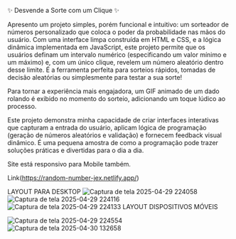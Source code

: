 ✨ Desvende a Sorte com um Clique ✨

Apresento um projeto simples, porém funcional e intuitivo: um sorteador de números personalizado que coloca o poder da probabilidade nas mãos do usuário.
Com uma interface limpa construída em HTML e CSS, e a lógica dinâmica implementada em JavaScript, este projeto permite que os usuários definam um intervalo numérico (especificando um valor mínimo e um máximo) e, com um único clique, revelem um número aleatório dentro desse limite. É a ferramenta perfeita para sorteios rápidos, tomadas de decisão aleatórias ou simplesmente para testar a sua sorte!

Para tornar a experiência mais engajadora, um GIF animado de um dado rolando é exibido no momento do sorteio, adicionando um toque lúdico ao processo.

Este projeto demonstra minha capacidade de criar interfaces interativas que capturam a entrada do usuário, aplicam lógica de programação (geração de números aleatórios e validação) e fornecem feedback visual dinâmico. É uma pequena amostra de como a programação pode trazer soluções práticas e divertidas para o dia a dia.

Site está responsivo para Mobile também.

Link(https://random-number-jex.netlify.app/)

LAYOUT PARA DESKTOP
![Captura de tela 2025-04-29 224058](https://github.com/user-attachments/assets/a5f3df23-a1b4-4970-94fc-c5be1010e8fd)
![Captura de tela 2025-04-29 224116](https://github.com/user-attachments/assets/e4f3e188-958d-45b3-bf6a-712b2b6f5870)
![Captura de tela 2025-04-29 224133](https://github.com/user-attachments/assets/105cf3b8-1d52-4a5f-973a-6588640cec8e)
LAYOUT DISPOSITIVOS MÓVEIS
<br>

![Captura de tela 2025-04-29 224554](https://github.com/user-attachments/assets/8b6c8b12-2dd3-4585-972b-0bb5f521819c)
![Captura de tela 2025-04-30 132658](https://github.com/user-attachments/assets/6560b8d7-6103-4eb9-ae30-e427a444c31c)

